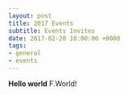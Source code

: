 ```yaml
---
layout: post
title: 2017 Events
subtitle: Events Invites
date: 2017-02-20 18:00:00 +0000
tags:
- general
- events
---
```



**Hello world** F.World!
